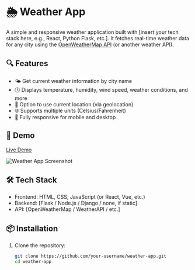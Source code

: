 # 🌦️ Weather App

A simple and responsive weather application built with [insert your tech stack here, e.g., React, Python Flask, etc.]. It fetches real-time weather data for any city using the [OpenWeatherMap API](https://openweathermap.org/api) (or another weather API).

## 🔍 Features

- 🌤️ Get current weather information by city name
- 🕓 Displays temperature, humidity, wind speed, weather conditions, and more
- 📍 Option to use current location (via geolocation)
- 🌐 Supports multiple units (Celsius/Fahrenheit)
- 📱 Fully responsive for mobile and desktop

## 🚀 Demo

[Live Demo](https://your-demo-link.com)

![Weather App Screenshot](screenshot.png) <!-- Update with your image -->

## 🛠️ Tech Stack

- Frontend: HTML, CSS, JavaScript (or React, Vue, etc.)
- Backend: [Flask / Node.js / Django / none, if static]
- API: [OpenWeatherMap / WeatherAPI / etc.]

## 📦 Installation

1. Clone the repository:
   ```bash
   git clone https://github.com/your-username/weather-app.git
   cd weather-app
